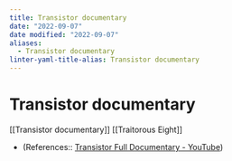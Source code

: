 ```yaml
---
title: Transistor documentary
date: "2022-09-07"
date modified: "2022-09-07"
aliases:
  - Transistor documentary
linter-yaml-title-alias: Transistor documentary
---
```


# Transistor documentary
[[Transistor documentary]]
[[Traitorous Eight]]

- (References:: [Transistor Full Documentary - YouTube](https://www.youtube.com/watch?v=U4XknGqr3Bo))
